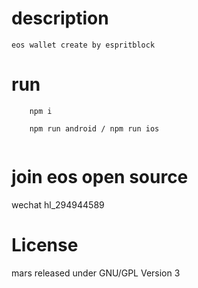 # description

    eos wallet create by espritblock 

# run

```
    npm i

    npm run android / npm run ios
    
```

# join eos open source 

wechat hl_294944589

# License

mars released under GNU/GPL Version 3